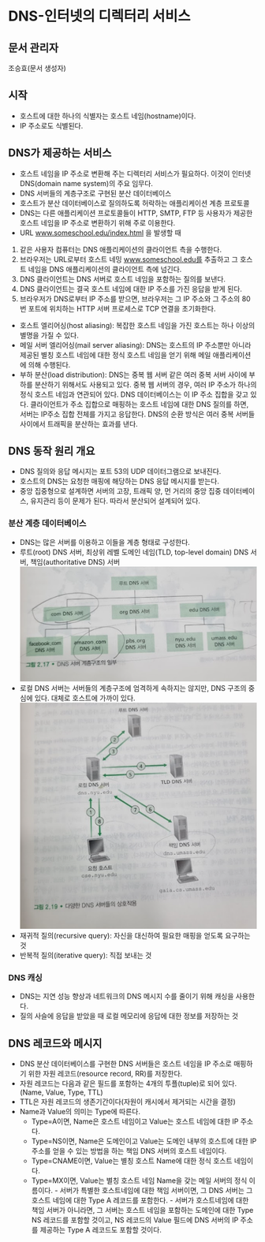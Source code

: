 # DNS-인터넷의 디렉터리 서비스
## 문서 관리자
조승효(문서 생성자)
## 시작
   - 호스트에 대한 하나의 식별자는 호스트 네임(hostname)이다.
   - IP 주소로도 식별된다.
## DNS가 제공하는 서비스
   - 호스트 네임을 IP 주소로 변환해 주는 디렉터리 서비스가 필요하다. 이것이 인터넷 DNS(domain name system)의 주요 임무다.
   - DNS 서버들의 계층구조로 구현된 분산 데이터베이스
   - 호스트가 분산 데이터베이스로 질의하도록 허락하는 애플리케이션 계층 프로토콜
   - DNS는 다른 애플리케이션 프로토콜들이 HTTP, SMTP, FTP 등 사용자가 제공한 호스트 네임을 IP 주소로 변환하기 위해 주로 이용한다.
   - URL www.someschool.edu/index.html 을 발생할 때
   1. 같은 사용자 컴퓨터는 DNS 애플리케이션의 클라이언트 측을 수행한다.
   2. 브라우저는 URL로부터 호스트 네밍 www.someschool.edu를 추출하고 그 호스트 네임을 DNS 애플리케이션의 클라이언트 측에 넘긴다.
   3. DNS 클라이언트는 DNS 서버로 호스트 네임을 포함하는 질의를 보낸다.
   4. DNS 클라이언트는 결국 호스트 네임에 대한 IP 주소를 가진 응답을 받게 된다.
   5. 브라우저가 DNS로부터 IP 주소를 받으면, 브라우저는 그 IP 주소와 그 주소의 80번 포트에 위치하는 HTTP 서버 프로세스로 TCP 연결을 초기화한다.
   - 호스트 엘리어싱(host aliasing): 복잡한 호스트 네임을 가진 호스트는 하나 이상의 별명을 가질 수 있다.
   - 메일 서버 엘리어싱(mail server aliasing): DNS는 호스트의 IP 주소뿐만 아니라 제공된 별칭 호스트 네임에 대한 정식 호스트 네임을 얻기 위해 메일 애플리케이션에 의해 수행된다.
   - 부하 분산(load distribution): DNS는 중복 웹 서버 같은 여러 중복 서버 사이에 부하를 분산하기 위해서도 사용되고 있다. 중복 웹 서버의 경우, 여러 IP 주소가 하나의 정식 호스트 네임과 연관되어 있다. DNS 데이터베이스는 이 IP 주소 집합을 갖고 있다. 클라이언트가 주소 집합으로 매핑하는 호스트 네임에 대한 DNS 질의를 하면, 서버는 IP주소 집합 전체를 가지고 응답한다. DNS의 순환 방식은 여러 중복 서버들 사이에서 트래픽을 분산하는 효과를 낸다.
## DNS 동작 원리 개요
   - DNS 질의와 응답 메시지는 포트 53의 UDP 데이터그램으로 보내진다.
   - 호스트의 DNS는 요청한 매핑에 해당하는 DNS 응답 메시지를 받는다.
   - 중앙 집중형으로 설계하면 서버의 고장, 트래픽 양, 먼 거리의 중앙 집중 데이터베이스, 유지관리 등이 문제가 된다. 따라서 분산되어 설계되어 있다.
### 분산 계층 데이터베이스
   - DNS는 많은 서버를 이용하고 이들을 계층 형태로 구성한다.
   - 루트(root) DNS 서버, 최상위 레벨 도메인 네임(TLD, top-level domain) DNS 서버, 책임(authoritative DNS) 서버
![](./img/그림2-17.PNG)
   - 로컬 DNS 서버는 서버들의 계층구조에 엄격하게 속하지는 않지만, DNS 구조의 중심에 있다. 대체로 호스트에 가까이 있다.
![](./img/그림2-19.PNG)
   - 재귀적 질의(recursive query): 자신을 대신하여 필요한 매핑을 얻도록 요구하는 것
   - 반복적 질의(iterative query): 직접 보내는 것
### DNS 캐싱
   - DNS는 지연 성능 향상과 네트워크의 DNS 메시지 수를 줄이기 위해 캐싱을 사용한다.
   - 질의 사슬에 응답을 받았을 때 로컬 메모리에 응답에 대한 정보를 저장하는 것
## DNS 레코드와 메시지
   - DNS 분산 데이터베이스를 구현한 DNS 서버들은 호스트 네임을 IP 주소로 매핑하기 위한 자원 레코드(resource record, RR)를 저장한다.
   - 자원 레코드는 다음과 같은 필드를 포함하는 4개의 투플(tuple)로 되어 있다. (Name, Value, Type, TTL)
   - TTL은 자원 레코드의 생존기간이다(자원이 캐시에서 제거되는 시간을 결정)
   - Name과 Value의 의미는 Type에 따른다.
      - Type=A이면, Name은 호스트 네임이고 Value는 호스트 네임에 대한 IP 주소다.
      - Type=NS이면, Name은 도메인이고 Value는 도메인 내부의 호스트에 대한 IP 주소를 얻을 수 있는 방법을 하는 책임 DNS 서버의 호스트 네임이다.
      - Type=CNAME이면, Value는 별칭 호스트 Name에 대한 정식 호스트 네임이다.
      - Type=MX이면, Value는 별칭 호스트 네임 Name을 갖는 메일 서버의 정식 이름이다.
    - 서버가 특별한 호스트네임에 대한 책임 서버이면, 그 DNS 서버는 그 호스트 네임에 대한 Type A 레코드를 포함한다.
    - 서버가 호스트네임에 대한 책임 서버가 아니라면, 그 서버는 호스트 네임을 포함하는 도메인에 대한 Type NS 레코드를 포함할 것이고, NS 레코드의 Value 필드에 DNS 서버의 IP 주소를 제공하는 Type A 레코드도 포함할 것이다.